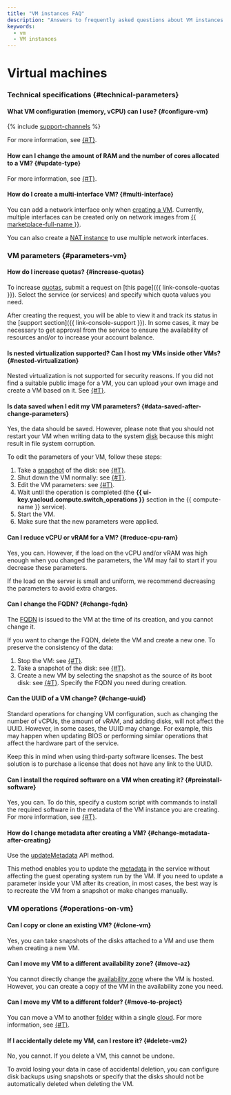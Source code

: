 ```yaml
---
title: "VM instances FAQ"
description: "Answers to frequently asked questions about VM instances in the {{ yandex-cloud }} infrastructure. Technical characteristics, operations with instances. The VM configuration (memory, vCPU) that you can use."
keywords:
  - vm
  - VM instances
---
```


# Virtual machines

### Technical specifications {#technical-parameters}

#### What VM configuration (memory, vCPU) can I use? {#configure-vm}

{% include [support-channels](../../_includes/compute/compute-resources.md) %}

For more information, see [{#T}](../../compute/concepts/performance-levels.md).

#### How can I change the amount of RAM and the number of cores allocated to a VM? {#update-type}

For more information, see [{#T}](../../compute/operations/vm-control/vm-update-resources.md).

#### How do I create a multi-interface VM? {#multi-interface}

You can add a network interface only when [creating a VM](../../compute/operations/index.md#vm-create). Currently, multiple interfaces can be created only on network images from [{{ marketplace-full-name }}](/marketplace?categories=network).

You can also create a [NAT instance](../../vpc/tutorials/nat-instance) to use multiple network interfaces.

### VM parameters {#parameters-vm}

#### How do I increase quotas? {#increase-quotas}

To increase [quotas](../../compute/concepts/limits.md#compute-quotas), submit a request on [this page]({{ link-console-quotas }}). Select the service (or services) and specify which quota values you need.

After creating the request, you will be able to view it and track its status in the [support section]({{ link-console-support }}). In some cases, it may be necessary to get approval from the service to ensure the availability of resources and/or to increase your account balance.

#### Is nested virtualization supported? Can I host my VMs inside other VMs? {#nested-virtualization}

Nested virtualization is not supported for security reasons. If you did not find a suitable public image for a VM, you can upload your own image and create a VM based on it. See [{#T}](../../compute/operations/vm-create/create-from-user-image.md).

#### Is data saved when I edit my VM parameters? {#data-saved-after-change-parameters}

Yes, the data should be saved. However, please note that you should not restart your VM when writing data to the system [disk](../../compute/concepts/disk.md) because this might result in file system corruption.

To edit the parameters of your VM, follow these steps:
1. Take a [snapshot](../../compute/concepts/snapshot.md) of the disk: see [{#T}](../../compute/operations/disk-control/create-snapshot.md).
1. Shut down the VM normally: see [{#T}](../../compute/operations/vm-control/vm-stop-and-start.md).
1. Edit the VM parameters: see [{#T}](../../compute/operations/vm-control/vm-update-resources.md).
1. Wait until the operation is completed (the **{{ ui-key.yacloud.compute.switch_operations }}** section in the {{ compute-name }} service).
1. Start the VM.
1. Make sure that the new parameters were applied.

#### Can I reduce vCPU or vRAM for a VM? {#reduce-cpu-ram}

Yes, you can. However, if the load on the vCPU and/or vRAM was high enough when you changed the parameters, the VM may fail to start if you decrease these parameters.

If the load on the server is small and uniform, we recommend decreasing the parameters to avoid extra charges.

#### Can I change the FQDN? {#change-fqdn}

The [FQDN](../../vpc/concepts/address.md#fqdn) is issued to the VM at the time of its creation, and you cannot change it.

If you want to change the FQDN, delete the VM and create a new one. To preserve the consistency of the data:
1. Stop the VM: see [{#T}](../../compute/operations/vm-control/vm-stop-and-start.md#stop).
1. Take a snapshot of the disk: see [{#T}](../../compute/operations/disk-control/create-snapshot.md).
1. Create a new VM by selecting the snapshot as the source of its boot disk: see [{#T}](../../compute/operations/vm-create/create-from-snapshots.md). Specify the FQDN you need during creation.

#### Can the UUID of a VM change? {#change-uuid}

Standard operations for changing VM configuration, such as changing the number of vCPUs, the amount of vRAM, and adding disks, will not affect the UUID. However, in some cases, the UUID may change. For example, this may happen when updating BIOS or performing similar operations that affect the hardware part of the service.

Keep this in mind when using third-party software licenses. The best solution is to purchase a license that does not have any link to the UUID.

#### Can I install the required software on a VM when creating it? {#preinstall-software}

Yes, you can. To do this, specify a custom script with commands to install the required software in the metadata of the VM instance you are creating. For more information, see [{#T}](../../compute/operations/vm-create/create-with-cloud-init-scripts.md).

#### How do I change metadata after creating a VM? {#change-metadata-after-creating}

Use the [updateMetadata](../../compute/api-ref/Instance/updateMetadata.md) API method.

This method enables you to update the [metadata](../../compute/concepts/vm-metadata.md) in the service without affecting the guest operating system run by the VM. If you need to update a parameter inside your VM after its creation, in most cases, the best way is to recreate the VM from a snapshot or make changes manually.

### VM operations {#operations-on-vm}

#### Can I copy or clone an existing VM? {#clone-vm}

Yes, you can take snapshots of the disks attached to a VM and use them when creating a new VM.


#### Can I move my VM to a different availability zone? {#move-az}

You cannot directly change the [availability zone](../../overview/concepts/geo-scope.md) where the VM is hosted. However, you can create a copy of the VM in the availability zone you need.


#### Can I move my VM to a different folder? {#move-to-project}

You can move a VM to another [folder](../../resource-manager/concepts/resources-hierarchy.md#folder) within a single [cloud](../../resource-manager/concepts/resources-hierarchy.md#cloud). For more information, see [{#T}](../../compute/operations/vm-control/vm-change-folder.md).

#### If I accidentally delete my VM, can I restore it? {#delete-vm2}

No, you cannot. If you delete a VM, this cannot be undone.

To avoid losing your data in case of accidental deletion, you can configure disk backups using snapshots or specify that the disks should not be automatically deleted when deleting the VM.